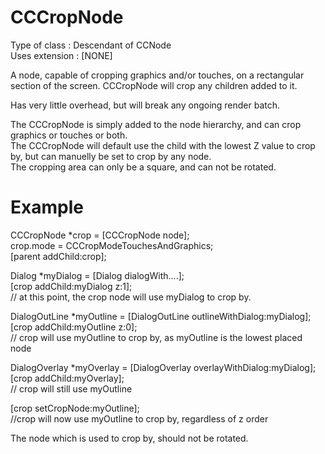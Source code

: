 CCCropNode
==========

Type of class  : Descendant of CCNode  
Uses extension : [NONE]

A node, capable of cropping graphics and/or touches, on a rectangular section of the screen. CCCropNode will crop any children added to it.

Has very little overhead, but will break any ongoing render batch.

The CCCropNode is simply added to the node hierarchy, and can  crop graphics or touches or both.  
The CCCropNode will default use the child with the lowest Z value to crop by, but can manuelly be set to crop by any node.  
The cropping area can only be a square, and can not be rotated.  

Example
=======

CCCropNode *crop = [CCCropNode node];  
crop.mode = CCCropModeTouchesAndGraphics;  
[parent addChild:crop];

Dialog *myDialog = [Dialog dialogWith....];  
[crop addChild:myDialog z:1];  
// at this point, the crop node will use myDialog to crop by.

DialogOutLine *myOutline = [DialogOutLine outlineWithDialog:myDialog];  
[crop addChild:myOutline z:0];  
// crop will use myOutline to crop by, as myOutline is the lowest placed node

DialogOverlay *myOverlay = [DialogOverlay overlayWithDialog:myDialog];  
[crop addChild:myOverlay];  
// crop will still use myOutline

[crop setCropNode:myOutline];  
//crop will now use myOutline to crop by, regardless of z order

The node which is used to crop by, should not be rotated.

